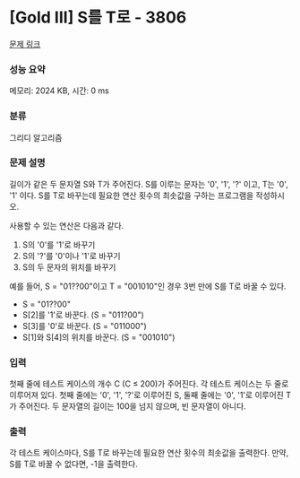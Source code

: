 # [Gold III] S를 T로 - 3806 

[문제 링크](https://www.acmicpc.net/problem/3806) 

### 성능 요약

메모리: 2024 KB, 시간: 0 ms

### 분류

그리디 알고리즘

### 문제 설명

<p>길이가 같은 두 문자열 S와 T가 주어진다. S를 이루는 문자는 '0', '1', '?' 이고, T는 '0', '1' 이다. S를 T로 바꾸는데 필요한 연산 횟수의 최솟값을 구하는 프로그램을 작성하시오.</p>

<p>사용할 수 있는 연산은 다음과 같다.</p>

<ol>
	<li>S의 '0'를 '1'로 바꾸기</li>
	<li>S의 '?'를 '0'이나 '1'로 바꾸기</li>
	<li>S의 두 문자의 위치를 바꾸기</li>
</ol>

<p>예를 들어, S = "01??00"이고 T = "001010"인 경우 3번 만에 S를 T로 바꿀 수 있다.</p>

<ul>
	<li>S = "01??00"</li>
	<li>S[2]를 '1'로 바꾼다. (S = "011?00")</li>
	<li>S[3]를 '0'로 바꾼다. (S = "011000")</li>
	<li>S[1]와 S[4]의 위치를 바꾼다. (S = "001010")</li>
</ul>

### 입력 

 <p>첫째 줄에 테스트 케이스의 개수 C (C ≤ 200)가 주어진다. 각 테스트 케이스는 두 줄로 이루어져 있다. 첫째 줄에는 '0', '1', '?'로 이루어진 S, 둘째 줄에는 '0', '1'로 이루어진 T가 주어진다. 두 문자열의 길이는 100을 넘지 않으며, 빈 문자열이 아니다.</p>

### 출력 

 <p>각 테스트 케이스마다, S를 T로 바꾸는데 필요한 연산 횟수의 최솟값을 출력한다. 만약, S를 T로 바꿀 수 없다면, -1을 출력한다.</p>

